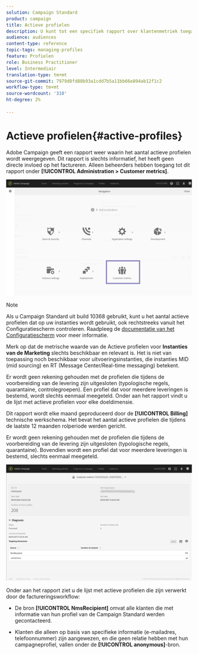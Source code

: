 ```yaml
---
solution: Campaign Standard
product: campaign
title: Actieve profielen
description: U kunt tot een specifiek rapport over klantenmetriek toegang hebben en actieve profielen in uw gegevensbestand van de Campagne visualiseren.
audience: audiences
content-type: reference
topic-tags: managing-profiles
feature: Profielen
role: Business Practitioner
level: Intermediair
translation-type: tm+mt
source-git-commit: 7979d8fd88b93a1cdd7b5a11bb66e894ab12f1c2
workflow-type: tm+mt
source-wordcount: '310'
ht-degree: 2%

---
```



# Actieve profielen{#active-profiles}

Adobe Campaign geeft een rapport weer waarin het aantal actieve profielen wordt weergegeven. Dit rapport is slechts informatief, het heeft geen directe invloed op het factureren. Alleen beheerders hebben toegang tot dit rapport onder **[!UICONTROL Administration > Customer metrics]**.

![](assets/audience_active_profiles1.png)

>[!NOTE]
>
>Als u Campaign Standard uit build 10368 gebruikt, kunt u het aantal actieve profielen dat op uw instanties wordt gebruikt, ook rechtstreeks vanuit het Configuratiescherm controleren. Raadpleeg de [documentatie van het Configuratiescherm](https://docs.adobe.com/content/help/en/control-panel/using/performance-monitoring/active-profiles-monitoring.html) voor meer informatie.
>
>Merk op dat de metrische waarde van de Actieve profielen voor **Instanties van de Marketing** slechts beschikbaar en relevant is. Het is niet van toepassing noch beschikbaar voor uitvoeringsinstanties, die instanties MID (mid sourcing) en RT (Message Center/Real-time messaging) betekent.

Er wordt geen rekening gehouden met de profielen die tijdens de voorbereiding van de levering zijn uitgesloten (typologische regels, quarantaine, controlegroepen). Een profiel dat voor meerdere leveringen is bestemd, wordt slechts eenmaal meegeteld. Onder aan het rapport vindt u de lijst met actieve profielen voor elke doeldimensie.

Dit rapport wordt elke maand geproduceerd door de **[!UICONTROL Billing]** technische werkschema. Het bevat het aantal actieve profielen die tijdens de laatste 12 maanden rolperiode werden gericht.

Er wordt geen rekening gehouden met de profielen die tijdens de voorbereiding van de levering zijn uitgesloten (typologische regels, quarantaine). Bovendien wordt een profiel dat voor meerdere leveringen is bestemd, slechts eenmaal meegeteld.

![](assets/audience_active_profiles2.png)

Onder aan het rapport ziet u de lijst met actieve profielen die zijn verwerkt door de factureringsworkflow:

* De bron **[!UICONTROL NmsRecipient]** omvat alle klanten die met informatie van hun profiel van de Campaign Standard werden gecontacteerd.

* Klanten die alleen op basis van specifieke informatie (e-mailadres, telefoonnummer) zijn aangewezen, en die geen relatie hebben met hun campagneprofiel, vallen onder de **[!UICONTROL anonymous]**-bron.
